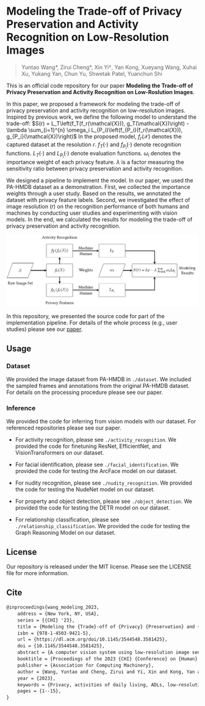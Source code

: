 # Modeling the Trade-off of Privacy Preservation and Activity Recognition on Low-Resolution Images

> Yuntao Wang\*, Zirui Cheng\*, Xin Yi†, Yan Kong, Xueyang Wang, Xuhai Xu, Yukang Yan, Chun Yu, Shwetak Patel, Yuanchun Shi

This is an official code repository for our paper **Modeling the Trade-off of Privacy Preservation and Activity Recognition on Low-Roslution Images**.

In this paper, we proposed a framework for modeling the trade-off of privacy preservation and activity recognition on low-resolution images. Inspired by previous work, we define the following model to understand the trade-off:
$S(r) = L_T\left(f_T(f_r(\mathcal{X})), g_T(\mathcal{X})\right) - 
\lambda \sum_{i=1}^{n} \omega_i L_{P_i}\left(f_{P_i}(f_r(\mathcal{X})), g_{P_i}(\mathcal{X})\right)$
In the proposed model, $f_r(\mathcal{X})$ denotes the captured dataset at the resolution $r$. $f_T(\cdot)$ and $f_{P_i}(\cdot)$ denote recognition functions. $L_T(\cdot)$ and $L_{P_i}(\cdot)$ denote evaluation functions. $\omega_i$ denotes the importance weight of each privacy feature. $\lambda$ is a factor measuring the sensitivity ratio between privacy preservation and activity recognition.

We designed a pipeline to implement the model. In our paper, we used the PA-HMDB dataset as a demonstration. First, we collected the importance weights through a user study. Based on the results, we annotated the dataset with privacy feature labels. Second, we investigated the effect of image resolution ($r$) on the recognition performance of both humans and machines by conducting user studies and experimenting with vision models. In the end, we calculated the results for modeling the trade-off of privacy preservation and activity recognition.

<img src="./documentation/framework.jpg">

In this repository, we presented the source code for part of the implementation pipeline. For details of the whole process (e.g., user studies) please see our [paper](https://dl.acm.org/doi/abs/10.1145/3544548.3581425).

## Usage

### Dataset

We provided the image dataset from PA-HMDB in `./dataset`. We included the sampled frames and annotations from the original PA-HMDB dataset. For details on the processing procedure please see our paper.

### Inference

We provided the code for inferring from vision models with our dataset. For referenced repositories please see our paper.

+ For activity recognition, please see `./activity_recognition`. We provided the code for finetuning ResNet, EfficientNet, and VisionTransformers on our dataset.

+ For facial identification, please see `./facial_identification`. We provided the code for testing the ArcFace model on our dataset.

+ For nudity recognition, please see `./nudity_recognition`. We provided the code for testing the NudeNet model on our dataset.

+ For property and object detection, please see `./object_detection`. We provided the code for testing the DETR model on our dataset.

+ For relationship classification, please see `./relationship_classification`. We provided the code for testing the Graph Reasoning Model on our dataset.

## License

Our repository is released under the MIT license. Please see the LICENSE file for more information.

## Cite

```latex
@inproceedings{wang_modeling_2023,
	address = {New York, NY, USA},
	series = {{CHI} '23},
	title = {Modeling the {Trade}-off of {Privacy} {Preservation} and {Activity} {Recognition} on {Low}-{Resolution} {Images}},
	isbn = {978-1-4503-9421-5},
	url = {https://dl.acm.org/doi/10.1145/3544548.3581425},
	doi = {10.1145/3544548.3581425},
	abstract = {A computer vision system using low-resolution image sensors can provide intelligent services (e.g., activity recognition) but preserve unnecessary visual privacy information from the hardware level. However, preserving visual privacy and enabling accurate machine recognition have adversarial needs on image resolution. Modeling the trade-off of privacy preservation and machine recognition performance can guide future privacy-preserving computer vision systems using low-resolution image sensors. In this paper, using the at-home activity of daily livings (ADLs) as the scenario, we first obtained the most important visual privacy features through a user survey. Then we quantified and analyzed the effects of image resolution on human and machine recognition performance in activity recognition and privacy awareness tasks. We also investigated how modern image super-resolution techniques influence these effects. Based on the results, we proposed a method for modeling the trade-off of privacy preservation and activity recognition on low-resolution images.},
	booktitle = {Proceedings of the 2023 {CHI} {Conference} on {Human} {Factors} in {Computing} {Systems}},
	publisher = {Association for Computing Machinery},
	author = {Wang, Yuntao and Cheng, Zirui and Yi, Xin and Kong, Yan and Wang, Xueyang and Xu, Xuhai and Yan, Yukang and Yu, Chun and Patel, Shwetak and Shi, Yuanchun},
	year = {2023},
	keywords = {Privacy, activities of daily living, ADLs, low-resolution image, privacy preserving, visual privacy},
	pages = {1--15},
}

```

